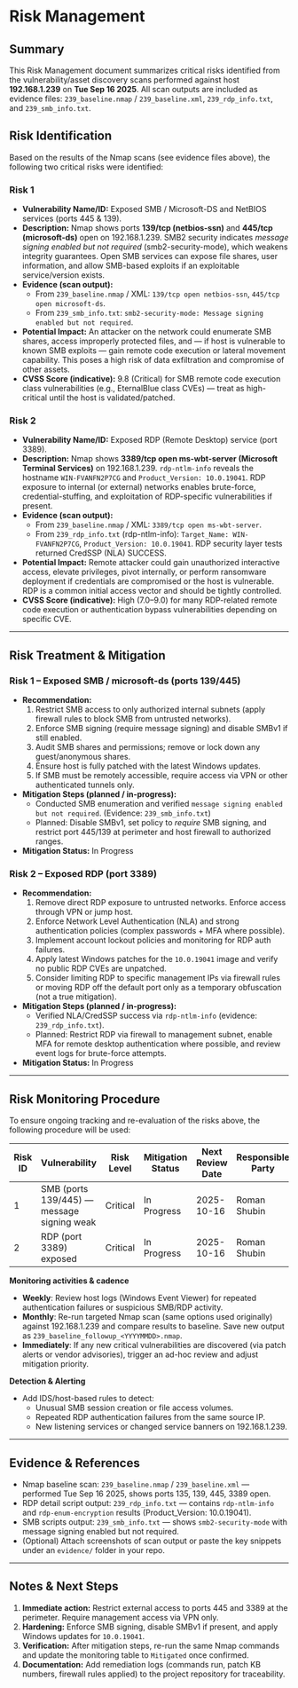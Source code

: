 # Risk Management

## Summary
This Risk Management document summarizes critical risks identified from the vulnerability/asset discovery scans performed against host **192.168.1.239** on **Tue Sep 16 2025**. All scan outputs are included as evidence files: `239_baseline.nmap` / `239_baseline.xml`, `239_rdp_info.txt`, and `239_smb_info.txt`.

## Risk Identification
Based on the results of the Nmap scans (see evidence files above), the following two critical risks were identified:

### Risk 1
- **Vulnerability Name/ID:** Exposed SMB / Microsoft-DS and NetBIOS services (ports 445 & 139).  
- **Description:** Nmap shows ports **139/tcp (netbios-ssn)** and **445/tcp (microsoft-ds)** open on 192.168.1.239. SMB2 security indicates *message signing enabled but not required* (smb2-security-mode), which weakens integrity guarantees. Open SMB services can expose file shares, user information, and allow SMB-based exploits if an exploitable service/version exists.  
- **Evidence (scan output):**  
  - From `239_baseline.nmap` / XML: `139/tcp open netbios-ssn`, `445/tcp open microsoft-ds`.  
  - From `239_smb_info.txt`: `smb2-security-mode: Message signing enabled but not required`.  
- **Potential Impact:** An attacker on the network could enumerate SMB shares, access improperly protected files, and — if host is vulnerable to known SMB exploits — gain remote code execution or lateral movement capability. This poses a high risk of data exfiltration and compromise of other assets.  
- **CVSS Score (indicative):** 9.8 (Critical) for SMB remote code execution class vulnerabilities (e.g., EternalBlue class CVEs) — treat as high-critical until the host is validated/patched.

### Risk 2
- **Vulnerability Name/ID:** Exposed RDP (Remote Desktop) service (port 3389).  
- **Description:** Nmap shows **3389/tcp open ms-wbt-server (Microsoft Terminal Services)** on 192.168.1.239. `rdp-ntlm-info` reveals the hostname `WIN-FVANFN2P7CG` and `Product_Version: 10.0.19041`. RDP exposure to internal (or external) networks enables brute-force, credential-stuffing, and exploitation of RDP-specific vulnerabilities if present.  
- **Evidence (scan output):**  
  - From `239_baseline.nmap` / XML: `3389/tcp open ms-wbt-server`.  
  - From `239_rdp_info.txt` (rdp-ntlm-info): `Target_Name: WIN-FVANFN2P7CG`, `Product_Version: 10.0.19041`. RDP security layer tests returned CredSSP (NLA) SUCCESS.  
- **Potential Impact:** Remote attacker could gain unauthorized interactive access, elevate privileges, pivot internally, or perform ransomware deployment if credentials are compromised or the host is vulnerable. RDP is a common initial access vector and should be tightly controlled.  
- **CVSS Score (indicative):** High (7.0–9.0) for many RDP-related remote code execution or authentication bypass vulnerabilities depending on specific CVE.

---

## Risk Treatment & Mitigation

### Risk 1 – Exposed SMB / microsoft-ds (ports 139/445)
- **Recommendation:**  
  1. Restrict SMB access to only authorized internal subnets (apply firewall rules to block SMB from untrusted networks).  
  2. Enforce SMB signing (require message signing) and disable SMBv1 if still enabled.  
  3. Audit SMB shares and permissions; remove or lock down any guest/anonymous shares.  
  4. Ensure host is fully patched with the latest Windows updates.  
  5. If SMB must be remotely accessible, require access via VPN or other authenticated tunnels only.  
- **Mitigation Steps (planned / in-progress):**  
  - Conducted SMB enumeration and verified `message signing enabled but not required`. (Evidence: `239_smb_info.txt`)  
  - Planned: Disable SMBv1, set policy to *require* SMB signing, and restrict port 445/139 at perimeter and host firewall to authorized ranges.  
- **Mitigation Status:** In Progress

### Risk 2 – Exposed RDP (port 3389)
- **Recommendation:**  
  1. Remove direct RDP exposure to untrusted networks. Enforce access through VPN or jump host.  
  2. Enforce Network Level Authentication (NLA) and strong authentication policies (complex passwords + MFA where possible).  
  3. Implement account lockout policies and monitoring for RDP auth failures.  
  4. Apply latest Windows patches for the `10.0.19041` image and verify no public RDP CVEs are unpatched.  
  5. Consider limiting RDP to specific management IPs via firewall rules or moving RDP off the default port only as a temporary obfuscation (not a true mitigation).  
- **Mitigation Steps (planned / in-progress):**  
  - Verified NLA/CredSSP success via `rdp-ntlm-info` (evidence: `239_rdp_info.txt`).  
  - Planned: Restrict RDP via firewall to management subnet, enable MFA for remote desktop authentication where possible, and review event logs for brute-force attempts.  
- **Mitigation Status:** In Progress

---

## Risk Monitoring Procedure
To ensure ongoing tracking and re-evaluation of the risks above, the following procedure will be used:

| Risk ID | Vulnerability                                | Risk Level | Mitigation Status | Next Review Date | Responsible Party |
|---------|----------------------------------------------|------------|-------------------|------------------|-------------------|
| 1       | SMB (ports 139/445) — message signing weak   | Critical   | In Progress       | 2025-10-16       | Roman Shubin      |
| 2       | RDP (port 3389) exposed                       | Critical   | In Progress       | 2025-10-16       | Roman Shubin      |

**Monitoring activities & cadence**
- **Weekly**: Review host logs (Windows Event Viewer) for repeated authentication failures or suspicious SMB/RDP activity.  
- **Monthly**: Re-run targeted Nmap scan (same options used originally) against 192.168.1.239 and compare results to baseline. Save new output as `239_baseline_followup_<YYYYMMDD>.nmap`.  
- **Immediately**: If any new critical vulnerabilities are discovered (via patch alerts or vendor advisories), trigger an ad-hoc review and adjust mitigation priority.

**Detection & Alerting**
- Add IDS/host-based rules to detect:
  - Unusual SMB session creation or file access volumes.
  - Repeated RDP authentication failures from the same source IP.
  - New listening services or changed service banners on 192.168.1.239.

---

## Evidence & References
- Nmap baseline scan: `239_baseline.nmap` / `239_baseline.xml` — performed Tue Sep 16 2025, shows ports 135, 139, 445, 3389 open.  
- RDP detail script output: `239_rdp_info.txt` — contains `rdp-ntlm-info` and `rdp-enum-encryption` results (Product_Version: 10.0.19041).  
- SMB scripts output: `239_smb_info.txt` — shows `smb2-security-mode` with message signing enabled but not required.  
- (Optional) Attach screenshots of scan output or paste the key snippets under an `evidence/` folder in your repo.

---

## Notes & Next Steps
1. **Immediate action:** Restrict external access to ports 445 and 3389 at the perimeter. Require management access via VPN only.  
2. **Hardening:** Enforce SMB signing, disable SMBv1 if present, and apply Windows updates for `10.0.19041`.  
3. **Verification:** After mitigation steps, re-run the same Nmap commands and update the monitoring table to `Mitigated` once confirmed.  
4. **Documentation:** Add remediation logs (commands run, patch KB numbers, firewall rules applied) to the project repository for traceability.

